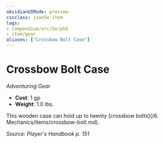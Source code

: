 ```yaml
---
obsidianUIMode: preview
cssclass: json5e-item
tags:
- compendium/src/5e/phb
- item/gear
aliases: ["Crossbow Bolt Case"]
---
```

# Crossbow Bolt Case
*Adventuring Gear*  

- **Cost**: 1 gp
- **Weight**: 1.0 lbs.

This wooden case can hold up to twenty [crossbow bolts](/6. Mechanics/items/crossbow-bolt.md).

*Source: Player's Handbook p. 151*